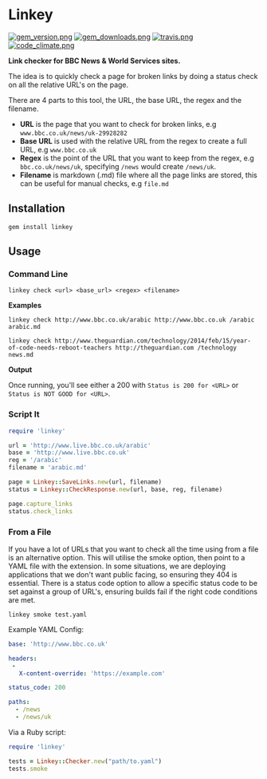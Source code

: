 # Linkey

[![gem_version.png](https://img.shields.io/gem/v/linkey.svg)](https://rubygems.org/gems/linkey) [![gem_downloads.png](https://img.shields.io/gem/dt/linkey.svg)](https://rubygems.org/gems/linkey) [![travis.png](https://img.shields.io/travis/DaveBlooman/linkey/master.svg)](https://travis-ci.org/DaveBlooman/linkey) [![code_climate.png](https://img.shields.io/codeclimate/github/DaveBlooman/linkey.svg)](https://codeclimate.com/github/DaveBlooman/linkey)

**Link checker for BBC News & World Services sites.**

The idea is to quickly check a page for broken links by doing a status check on all the relative URL's on the page.

There are 4 parts to this tool, the URL, the base URL, the regex and the filename.  

* **URL** is the page that you want to check for broken links, e.g `www.bbc.co.uk/news/uk-29928282`
* **Base URL** is used with the relative URL from the regex to create a full URL, e.g `www.bbc.co.uk`
* **Regex** is the point of the URL that you want to keep from the regex, e.g `bbc.co.uk/news/uk`, specifying `/news` would create `/news/uk`.  
* **Filename** is markdown (.md) file where all the page links are stored, this can be useful for manual checks, e.g `file.md`

## Installation

    gem install linkey

## Usage

### Command Line

```
linkey check <url> <base_url> <regex> <filename>
```

**Examples**

```
linkey check http://www.bbc.co.uk/arabic http://www.bbc.co.uk /arabic arabic.md
```

```
linkey check http://www.theguardian.com/technology/2014/feb/15/year-of-code-needs-reboot-teachers http://theguardian.com /technology news.md
```
**Output**

Once running, you'll see either a 200 with `Status is 200 for <URL>` or `Status is NOT GOOD for <URL>`.

### Script It

```ruby
require 'linkey'

url = 'http://www.live.bbc.co.uk/arabic'
base = 'http://www.live.bbc.co.uk'
reg = '/arabic'
filename = 'arabic.md'

page = Linkey::SaveLinks.new(url, filename)
status = Linkey::CheckResponse.new(url, base, reg, filename)

page.capture_links
status.check_links
```

### From a File

If you have a lot of URLs that you want to check all the time using from a file is an alternative option.  This will utilise the smoke option, then point to a YAML file with the extension.  In some situations, we are deploying applications that we don't want public facing, so ensuring they 404 is essential.  There is a status code option to allow a specific status code to be set against a group of URL's, ensuring builds fail if the right code conditions are met.

```
linkey smoke test.yaml
```

Example YAML Config:

```yaml
base: 'http://www.bbc.co.uk'

headers:
 -
   X-content-override: 'https://example.com'

status_code: 200

paths:
  - /news
  - /news/uk
```

Via a Ruby script:

```ruby
require 'linkey'

tests = Linkey::Checker.new("path/to.yaml")
tests.smoke
```
